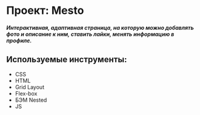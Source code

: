 # Проект: Mesto
##### Интерактивная, адаптивная страница, на которую можно добавлять фото и описание к ним, ставить лайки, менять информацию в профиле.
## Используемые инструменты:
- CSS
- HTML
- Grid Layout
- Flex-box
- БЭМ Nested
- JS